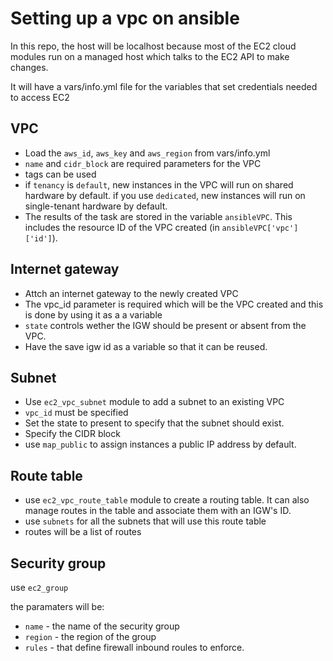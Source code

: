 # Setting up a vpc on ansible

In this repo, the host will be localhost because most of the EC2 cloud modules run on a managed host which talks to the EC2 API to make changes.

It will have a vars/info.yml file for the variables that set credentials needed to access EC2

## VPC

- Load the `aws_id`, `aws_key` and `aws_region` from vars/info.yml
- `name` and `cidr_block` are required parameters for the VPC
- tags can be used
- if `tenancy` is `default`, new instances in the VPC will run on shared hardware by default. if you use `dedicated`, new instances will run on single-tenant hardware by default.
- The results of the task are stored in the variable `ansibleVPC`. This includes the resource ID of the VPC created (in `ansibleVPC['vpc']['id']`).

## Internet gateway

- Attch an internet gateway to the newly created VPC
- The vpc_id parameter is required which will be the VPC created and this is done by using it as a a variable
- `state` controls wether the IGW should be present or absent from the VPC.
- Have the save igw id as a variable so that it can be reused.

## Subnet

- Use `ec2_vpc_subnet` module to add a subnet to an existing VPC
- `vpc_id` must be specified
- Set the state to present to specify that the subnet should exist.
- Specify the CIDR block
- use `map_public` to assign instances a public IP address by default.

## Route table

- use `ec2_vpc_route_table` module to create a routing table. It can also manage routes in the table and associate them with an IGW's ID.
- use `subnets` for all the subnets that will use this route table
- routes will be a list of routes

## Security group

use `ec2_group`

the paramaters will be:
- `name` - the name of the security group
- `region` - the region of the group
- `rules` - that define firewall inbound roules to enforce.